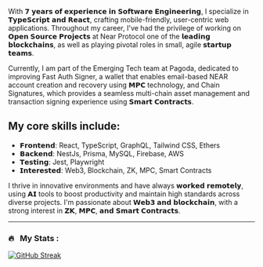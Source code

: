 With 𝟳 𝘆𝗲𝗮𝗿𝘀 𝗼𝗳 𝗲𝘅𝗽𝗲𝗿𝗶𝗲𝗻𝗰𝗲 𝗶𝗻 𝗦𝗼𝗳𝘁𝘄𝗮𝗿𝗲 𝗘𝗻𝗴𝗶𝗻𝗲𝗲𝗿𝗶𝗻𝗴, I specialize in 𝗧𝘆𝗽𝗲𝗦𝗰𝗿𝗶𝗽𝘁 𝗮𝗻𝗱 𝗥𝗲𝗮𝗰𝘁, crafting mobile-friendly, user-centric web applications. Throughout my career, I've had the privilege of working on 𝗢𝗽𝗲𝗻 𝗦𝗼𝘂𝗿𝗰𝗲 𝗣𝗿𝗼𝗷𝗲𝗰𝘁𝘀 at Near Protocol one of the 𝗹𝗲𝗮𝗱𝗶𝗻𝗴 𝗯𝗹𝗼𝗰𝗸𝗰𝗵𝗮𝗶𝗻𝘀, as well as playing pivotal roles in small, agile 𝘀𝘁𝗮𝗿𝘁𝘂𝗽 𝘁𝗲𝗮𝗺𝘀.

Currently, I am part of the Emerging Tech team at Pagoda, dedicated to improving Fast Auth Signer, a wallet that enables email-based NEAR account creation and recovery using 𝗠𝗣𝗖 technology, and Chain Signatures, which provides a seamless multi-chain asset management and transaction signing experience using 𝗦𝗺𝗮𝗿𝘁 𝗖𝗼𝗻𝘁𝗿𝗮𝗰𝘁𝘀.

## My core skills include:

- 𝗙𝗿𝗼𝗻𝘁𝗲𝗻𝗱: React, TypeScript, GraphQL, Tailwind CSS, Ethers
- 𝗕𝗮𝗰𝗸𝗲𝗻𝗱: NestJs, Prisma, MySQL, Firebase, AWS
- 𝗧𝗲𝘀𝘁𝗶𝗻𝗴: Jest, Playwright
- 𝗜𝗻𝘁𝗲𝗿𝗲𝘀𝘁𝗲𝗱: Web3, Blockchain, ZK, MPC, Smart Contracts

I thrive in innovative environments and have always 𝘄𝗼𝗿𝗸𝗲𝗱 𝗿𝗲𝗺𝗼𝘁𝗲𝗹𝘆, using 𝗔𝗜 tools to boost productivity and maintain high standards across diverse projects. I'm passionate about 𝗪𝗲𝗯𝟯 𝗮𝗻𝗱 𝗯𝗹𝗼𝗰𝗸𝗰𝗵𝗮𝗶𝗻, with a strong interest in 𝗭𝗞, 𝗠𝗣𝗖, 𝗮𝗻𝗱 𝗦𝗺𝗮𝗿𝘁 𝗖𝗼𝗻𝘁𝗿𝗮𝗰𝘁𝘀.

---
### 🔥 &nbsp; My Stats :
[![GitHub Streak](http://github-readme-streak-stats.herokuapp.com?user=Pessina&theme=dark&background=000000)](https://git.io/streak-stats)

